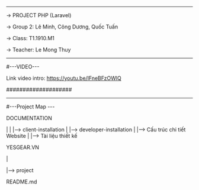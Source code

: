 ******************************************

-> PROJECT PHP (Laravel)

-> Group 2: Lê Minh, Công Dương, Quốc Tuấn

-> Class: T1.1910.M1

-> Teacher: Le Mong Thuy

******************************************

#---VIDEO---

Link video intro: https://youtu.be/lFneBFzOWlQ

####################

******************************************

#---Project Map ---

DOCUMENTATION

|
|
|--> client-installation
|
|--> developer-installation
|
|--> Cấu trúc chi tiết Website
|
|--> Tài liệu thiết kế

YESGEAR.VN

|

|--> project

README.md


